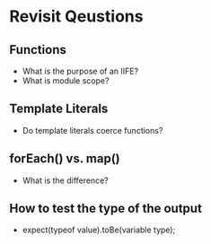 # Revisit Qeustions

## Functions

- What is the purpose of an IIFE?
- What is module scope?

## Template Literals

- Do template literals coerce functions?

## forEach() vs. map()

- What is the difference?

## How to test the type of the output

- expect(typeof value).toBe(variable type);
